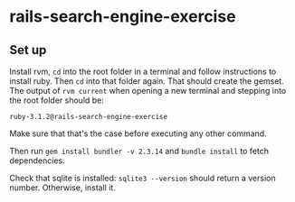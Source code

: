 # rails-search-engine-exercise

## Set up

Install rvm, `cd` into the root folder in a terminal and follow instructions to install ruby. Then `cd` into that folder again. That should create the gemset. The output of `rvm current` when opening a new terminal and stepping into the root folder should be:

`ruby-3.1.2@rails-search-engine-exercise`

Make sure that that's the case before executing any other command.

Then run `gem install bundler -v 2.3.14` and `bundle install` to fetch dependencies.

Check that sqlite is installed: `sqlite3 --version` should return a version number. Otherwise, install it.



